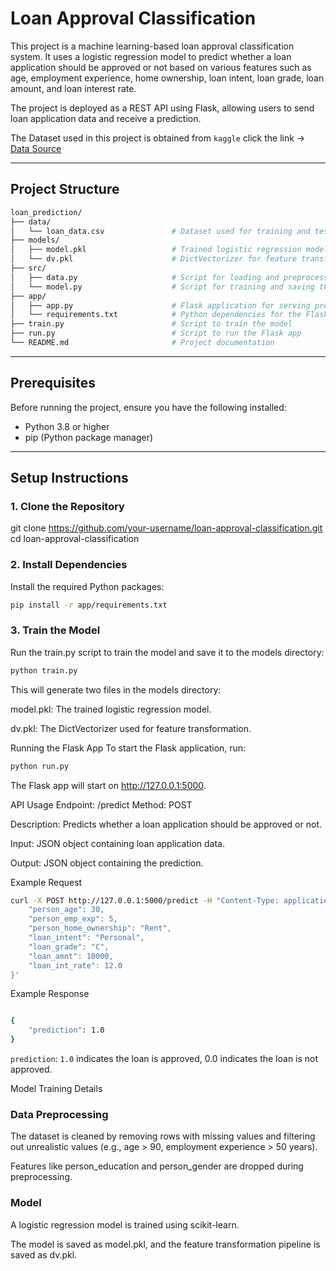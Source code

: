 # Loan Approval Classification

This project is a machine learning-based loan approval classification system. It uses a logistic regression model to predict whether a loan application should be approved or not based on various features such as age, employment experience, home ownership, loan intent, loan grade, loan amount, and loan interest rate.

The project is deployed as a REST API using Flask, allowing users to send loan application data and receive a prediction.

The Dataset used in this project is obtained from  `kaggle` click the link  ->  [Data Source](https://www.kaggle.com/datasets/taweilo/loan-approval-classification-data)

---

## Project Structure
```bash
loan_prediction/
├── data/
│   └── loan_data.csv               # Dataset used for training and testing
├── models/
│   ├── model.pkl                   # Trained logistic regression model
│   └── dv.pkl                      # DictVectorizer for feature transformation
├── src/
│   ├── data.py                     # Script for loading and preprocessing data
│   └── model.py                    # Script for training and saving the model
├── app/
│   ├── app.py                      # Flask application for serving predictions
│   └── requirements.txt            # Python dependencies for the Flask app
├── train.py                        # Script to train the model
├── run.py                          # Script to run the Flask app
└── README.md                       # Project documentation
```
---

## Prerequisites

Before running the project, ensure you have the following installed:

- Python 3.8 or higher
- pip (Python package manager)

---

## Setup Instructions

### 1. Clone the Repository


git clone https://github.com/your-username/loan-approval-classification.git
cd loan-approval-classification

### 2. Install Dependencies
Install the required Python packages:

```bash
pip install -r app/requirements.txt
```

### 3. Train the Model
Run the train.py script to train the model and save it to the models directory:

```bash
python train.py
```
This will generate two files in the models directory:

model.pkl: The trained logistic regression model.

dv.pkl: The DictVectorizer used for feature transformation.

Running the Flask App
To start the Flask application, run:

```bash
python run.py
```
The Flask app will start on http://127.0.0.1:5000.

API Usage
Endpoint: /predict
Method: POST

Description: Predicts whether a loan application should be approved or not.

Input: JSON object containing loan application data.

Output: JSON object containing the prediction.

Example Request
```bash
curl -X POST http://127.0.0.1:5000/predict -H "Content-Type: application/json" -d '{
    "person_age": 30,
    "person_emp_exp": 5,
    "person_home_ownership": "Rent",
    "loan_intent": "Personal",
    "loan_grade": "C",
    "loan_amnt": 10000,
    "loan_int_rate": 12.0
}'
```
Example Response
```bash

{
    "prediction": 1.0
}
```
`prediction`: `1.0` indicates the loan is approved, 0.0 indicates the loan is not approved.

Model Training Details
### Data Preprocessing
The dataset is cleaned by removing rows with missing values and filtering out unrealistic values (e.g., age > 90, employment experience > 50 years).

Features like person_education and person_gender are dropped during preprocessing.

### Model
A logistic regression model is trained using scikit-learn.

The model is saved as model.pkl, and the feature transformation pipeline is saved as dv.pkl.
